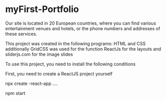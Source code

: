 # myFirst-Portfolio
Our site is located in 20 European countries, where you can find various entertainment venues and hotels, or the phone numbers and addresses of these services.

This project was created in the following programs: HTML and CSS additionally GridCSS was used for the function ReactJs for the layouts and sliderjs.com for the image slides

To use this project, you need to install the following conditions

First, you need to create a ReactJS project yourself

npx create -react-app ....

npm start


